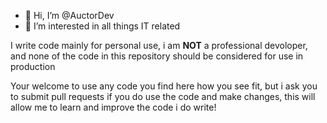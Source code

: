 - 👋 Hi, I’m @AuctorDev
- 👀 I’m interested in all things IT related 

I write code mainly for personal use, i am **NOT** a professional devoloper, and none of the code in this repository should be considered for use in production


Your welcome to use any code you find here how you see fit, but i ask you to submit pull requests if you do use the code and make changes, this will allow me to learn and improve the code i do write!
